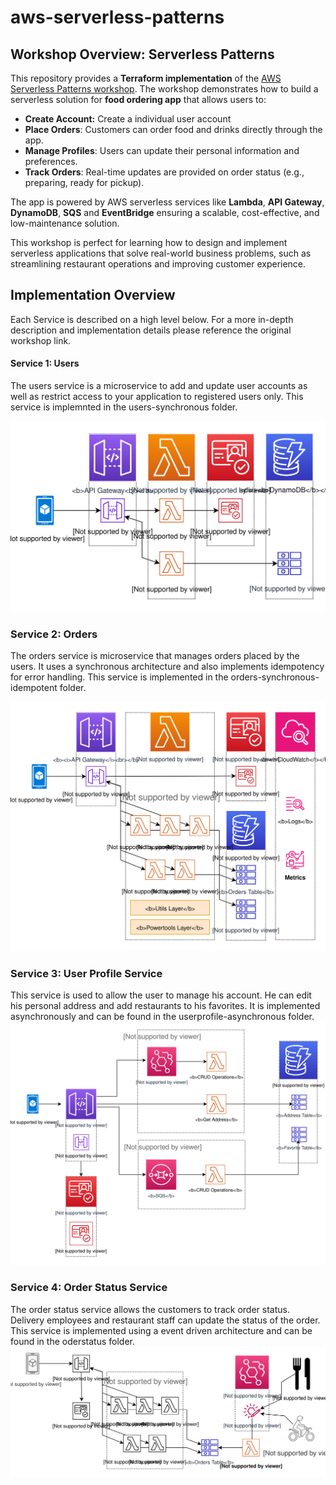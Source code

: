 # aws-serverless-patterns

## **Workshop Overview: Serverless Patterns**

This repository provides a **Terraform implementation** of the [AWS Serverless Patterns workshop](https://catalog.workshops.aws/serverless-patterns/en-US/business-scenario#scope-of-the-system). The workshop demonstrates how to build a serverless solution for **food ordering app** that allows users to: 
- **Create Account:** Create a individual user account
- **Place Orders**: Customers can order food and drinks directly through the app.
- **Manage Profiles**: Users can update their personal information and preferences.
- **Track Orders**: Real-time updates are provided on order status (e.g., preparing, ready for pickup).

The app is powered by AWS serverless services like **Lambda**, **API Gateway**, **DynamoDB**, **SQS** and **EventBridge** ensuring a scalable, cost-effective, and low-maintenance solution. 

This workshop is perfect for learning how to design and implement serverless applications that solve real-world business problems, such as streamlining restaurant operations and improving customer experience.

## Implementation Overview
Each Service is described on a high level below. For a more in-depth description and implementation details please reference the original workshop link.
#### Service 1: Users
The users service is a microservice to add and update user accounts as well as restrict access to your application to registered users only. This service is implemnted in the users-synchronous folder.

![Alt Text](./architecture/module1.svg)

### Service 2: Orders
The orders service is  microservice that manages orders placed by the users. It uses a synchronous architecture and also implements idempotency for error handling. This service is implemented in the orders-synchronous-idempotent folder.

![Alt Text](/architecture/module2.svg)

### Service 3: User Profile Service
This service is used to allow the user to manage his account. He can edit his personal address and add restaurants to his favorites. It is implemented asynchronously and can be found in the userprofile-asynchronous folder.
![Alt Text](/architecture/module3.svg)

### Service 4: Order Status Service
The order status service allows the customers to track order status. Delivery employees and restaurant staff can update the status of the order. This service is implemented using a event driven architecture and can be found in the oderstatus folder.
![Alt Text](/architecture/module4.svg)